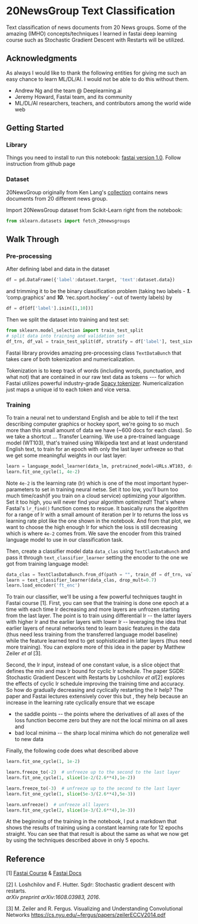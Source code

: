 # 20NewsGroup Text Classification
Text classification of news documents from 20 News groups. Some of the amazing (IMHO) concepts/techniques I learned in fastai deep learning course such as Stochastic Gradient Descent with Restarts will be utilized.

## Acknowledgments
As always I would like to thank the following entities for giving me such an easy chance to learn ML/DL/AI. I would not be able to do this without them.
* Andrew Ng and the team @ Deeplearning.ai
* Jeremy Howard, Fastai team, and its community
* ML/DL/AI researchers, teachers, and contributors among the world wide web

## Getting Started

### Library

Things you need to install to run this notebook: [fastai version 1.0](https://github.com/fastai/fastai). Follow instruction from github page

### Dataset

20NewsGroup originally from Ken Lang's [collection](http://qwone.com/~jason/20Newsgroups/) contains news documents from 20 different news group. 

Import 20NewsGroup dataset from Scikit-Learn right from the notebook:
```python
from sklearn.datasets import fetch_20newsgroups
```
## Walk Through
### Pre-processing
After defining label and data in the dataset
```python 
df = pd.DataFrame({'label':dataset.target, 'text':dataset.data})
```
and trimming it to be the binary classification problem (taking two labels - ***1.*** ‘comp.graphics’ and ***10.*** ‘rec.sport.hockey’ - out of twenty labels) by
```python
df = df[df['label'].isin([1,10])]
```

Then we split the dataset into training and test set:
```python
from sklearn.model_selection import train_test_split
# split data into training and validation set
df_trn, df_val = train_test_split(df, stratify = df['label'], test_size = 0.4, random_state = 12)
```
Fastai library provides amazing pre-processing class `TextDataBunch` that takes care of both tokenization and numericalization.

Tokenization is to keep track of words (including words, punctuation, and what not) that are contained in our raw text data as tokens --- for which Fastai utilizes powerful industry-grade [Spacy tokenizer](https://spacy.io/api/tokenizer).
Numericalization just maps a unique id to each token and vice versa.

### Training
To train a neural net to understand English and be able to tell if the text describing computer graphics or hockey sport, we're going to so much more than this small amount of data we have (~600 docs for each class). So we take a shortcut ... Transfer Learning. We use a pre-trained language model (WT103), that's trained using Wikipedia text and at least understand English text, to train for an epoch with only the last layer unfreeze so that we get some meaningful weights in our last layer:
```python
learn = language_model_learner(data_lm, pretrained_model=URLs.WT103, drop_mult=0.7)
learn.fit_one_cycle(1, 4e-2)
``` 
Note `4e-2` is the learning rate (lr) which is one of the most important hyper-parameters to set in training neural netse. Set it too low, you'll burn too much time/cash(if you train on a cloud service) optimizing your algorithm. Set it too high, you will never find your algorithm optimized!! That's where Fastai's `lr_find()` function comes to rescue. It basically runs the algorithm for a range of lr with a small amount of iteration per lr to returns the loss vs learning rate plot like the one shown in the notebook. And from that plot, we want to choose the high enough lr for which the loss is still decreasing which is where `4e-2` comes from. We save the encoder from this trained language model to use in our classification task. 

Then, create a classifier model data `data_clas` using `TextClasDataBunch` and pass it through `text_classifier_learner` setting the encoder to the one we got from training language model:
```python
data_clas = TextClasDataBunch.from_df(path = "", train_df = df_trn, valid_df = df_val, vocab=data_lm.train_ds.vocab, bs=bs)
learn = text_classifier_learner(data_clas, drop_mult=0.7)
learn.load_encoder('ft_enc')
```
To train our classifier, we'll be using a few powerful techniques taught in Fastai course [1]. First, you can see that the training is done one epoch at a time with each time lr decreasing and more layers are unfrozen starting from the last layer. The point is to train using differential lr -- the latter layers with higher lr and the earlier layers with lower lr -- leveraging the idea that earlier layers of neural networks tend to learn basic features in the data (thus need less training from the transferred language model baseline) while the feature learned tend to get sophisticated in latter layers (thus need more training). You can explore more of this idea in the paper by Matthew Zeiler *et al* [3]. 

Second, the lr input, instead of one constant value, is a slice object that defines the min and max lr bound for cyclic lr schedule. The paper SGDR: Stochastic Gradient Descent with Restarts by Loshchilov *et al*[2] explores the effects of cyclic lr schedule improving the training time and accuracy. So how do gradually decreasing and cyclically restarting the lr help? The paper and Fastai lectures extensively cover this but , they help because an increase in the learning rate cyclically ensure that we escape
- the saddle points -- the points where the derivatives of all axes of the loss function become zero but they are not the local minima on all axes and 
- bad local minima -- the sharp local minima which do not generalize well to new data

Finally, the following code does what described above
```python
learn.fit_one_cycle(1, 1e-2)

learn.freeze_to(-2)  # unfreeze up to the second to the last layer
learn.fit_one_cycle(1, slice(1e-2/(2.6**4),1e-2))

learn.freeze_to(-3)  # unfreeze up to the second to the last layer
learn.fit_one_cycle(1, slice(5e-3/(2.6**4),5e-3))

learn.unfreeze()  # unfreeze all layers
learn.fit_one_cycle(2, slice(1e-3/(2.6**4),1e-3))
```
At the beginning of the training in the notebook, I put a markdown that shows the results of training using a constant learning rate for 12 epochs straight. You can see that that result is about the same as what we now get by using the techniques described above in only 5 epochs.  


## Reference
[1] [Fastai Course](https://course.fast.ai) & [Fastai Docs](https://docs.fast.ai)

[2] I. Loshchilov and F. Hutter. Sgdr: Stochastic gradient descent with restarts.  
_arXiv preprint arXiv:1608.03983, 2016_.

[3] M. Zeiler and R. Fergus. Visualizing and Understanding Convolutional Networks https://cs.nyu.edu/~fergus/papers/zeilerECCV2014.pdf
